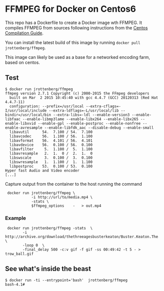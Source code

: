 FFMPEG for Docker on Centos6
============================

This repo has a Dockerfile to create a Docker image wth FFMPEG. It compiles FFMPEG from sources following instructions from the [Centos Compilation Guide](https://trac.ffmpeg.org/wiki/CompilationGuide/Centos).

You can install the latest build of this image by running `docker pull jrottenberg/ffmpeg`.

This image can likely be used as a base for a networked encoding farm, based on centos.

Test
----

```
$ docker run jrottenberg/ffmpeg
ffmpeg version 2.7.1 Copyright (c) 2000-2015 the FFmpeg developers
  built on Mar  2 2015 10:45:40 with gcc 4.4.7 (GCC) 20120313 (Red Hat 4.4.7-11)
  configuration: --prefix=/usr/local --extra-cflags=-I/usr/local/include --extra-ldflags=-L/usr/local/lib --bindir=/usr/local/bin --extra-libs=-ldl --enable-version3 --enable-libfaac --enable-libmp3lame --enable-libx264 --enable-libx265 --enable-libxvid --enable-gpl --enable-postproc --enable-nonfree --enable-avresample --enable-libfdk_aac --disable-debug --enable-small
  libavutil      54.  7.100 / 54.  7.100
  libavcodec     56.  1.100 / 56.  1.100
  libavformat    56.  4.101 / 56.  4.101
  libavdevice    56.  0.100 / 56.  0.100
  libavfilter     5.  1.100 /  5.  1.100
  libavresample   2.  1.  0 /  2.  1.  0
  libswscale      3.  0.100 /  3.  0.100
  libswresample   1.  1.100 /  1.  1.100
  libpostproc    53.  0.100 / 53.  0.100
Hyper fast Audio and Video encoder
[...]
```

Capture output from the container to the host running the command

```
 docker run jrottenberg/ffmpeg \
            -i http://url/to/media.mp4 \
            -stats \
            $ffmpeg_options    -   > out.mp4
```

### Example

```
 docker run jrottenberg/ffmpeg -stats  \
        -i http://archive.org/download/thethreeagesbusterkeaton/Buster.Keaton.The.Three.Ages.ogv \
        -loop 0  \
        -final_delay 500 -c:v gif -f gif -ss 00:49:42 -t 5 - > trow_ball.gif
```

See what's inside the beast
---------------------------

```
$ docker run -ti --entrypoint='bash'  jrottenberg/ffmpeg
bash-4.1#
```
